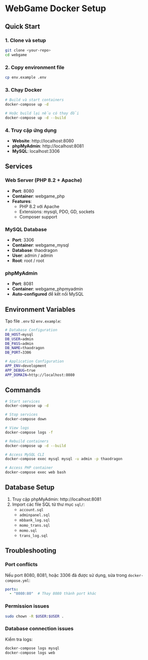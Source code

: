 # WebGame Docker Setup

## Quick Start

### 1. Clone và setup
```bash
git clone <your-repo>
cd webgame
```

### 2. Copy environment file
```bash
cp env.example .env
```

### 3. Chạy Docker
```bash
# Build và start containers
docker-compose up -d

# Hoặc build lại nếu có thay đổi
docker-compose up -d --build
```

### 4. Truy cập ứng dụng
- **Website**: http://localhost:8080
- **phpMyAdmin**: http://localhost:8081
- **MySQL**: localhost:3306

## Services

### Web Server (PHP 8.2 + Apache)
- **Port**: 8080
- **Container**: webgame_php
- **Features**: 
  - PHP 8.2 với Apache
  - Extensions: mysqli, PDO, GD, sockets
  - Composer support

### MySQL Database
- **Port**: 3306
- **Container**: webgame_mysql
- **Database**: thaodragon
- **User**: admin / admin
- **Root**: root / root

### phpMyAdmin
- **Port**: 8081
- **Container**: webgame_phpmyadmin
- **Auto-configured** để kết nối MySQL

## Environment Variables

Tạo file `.env` từ `env.example`:

```bash
# Database Configuration
DB_HOST=mysql
DB_USER=admin
DB_PASS=admin
DB_NAME=thaodragon
DB_PORT=3306

# Application Configuration
APP_ENV=development
APP_DEBUG=true
APP_DOMAIN=http://localhost:8080
```

## Commands

```bash
# Start services
docker-compose up -d

# Stop services
docker-compose down

# View logs
docker-compose logs -f

# Rebuild containers
docker-compose up -d --build

# Access MySQL CLI
docker-compose exec mysql mysql -u admin -p thaodragon

# Access PHP container
docker-compose exec web bash
```

## Database Setup

1. Truy cập phpMyAdmin: http://localhost:8081
2. Import các file SQL từ thư mục `sql/`:
   - `account.sql`
   - `adminpanel.sql`
   - `mbbank_log.sql`
   - `momo_trans.sql`
   - `momo.sql`
   - `trans_log.sql`

## Troubleshooting

### Port conflicts
Nếu port 8080, 8081, hoặc 3306 đã được sử dụng, sửa trong `docker-compose.yml`:

```yaml
ports:
  - "8080:80"  # Thay 8080 thành port khác
```

### Permission issues
```bash
sudo chown -R $USER:$USER .
```

### Database connection issues
Kiểm tra logs:
```bash
docker-compose logs mysql
docker-compose logs web
```
